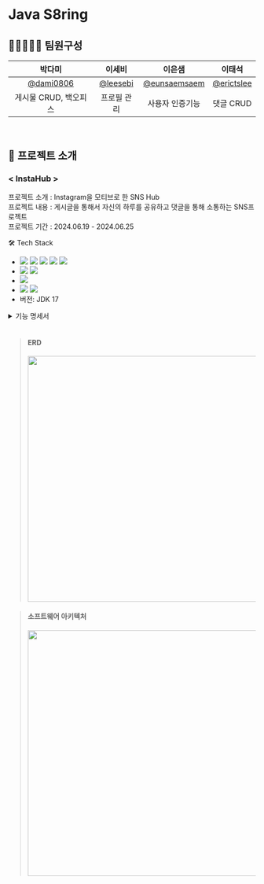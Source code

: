 #  Java S8ring

## 💁🏻💁🏻‍♂️ 팀원구성
|                   박다미                    |                  이세비                   |                                                           이은샘                                                           |                                                           이태석                                                           |
|:----------------------------------------:|:--------------------------------------:|:-----------------------------------------------------------------------------------------------------------------------:|:-----------------------------------------------------------------------------------------------------------------------:|
| [@dami0806](https://github.com/dami0806) | [@leesebi](https://github.com/leesebi) |                                     [@eunsaemsaem](https://github.com/eunsaemsaem)                                      |                                       [@erictslee](https://github.com/erictslee)                                        |
|              게시물 CRUD, 백오피스              |                 프로필 관리                 |                                               사용자 인증기능                                               |                                                         댓글 CRUD                                                         |

<br>

## 📁 프로젝트 소개
### < InstaHub >

프로젝트 소개 : Instagram을 모티브로 한 SNS Hub
<br>
프로젝트 내용 : 게시글을 통해서 자신의 하루를 공유하고 댓글을 통해 소통하는 SNS프로젝트
<br>
프로젝트 기간 : 2024.06.19 - 2024.06.25

🛠️ Tech Stack
* <img src="https://img.shields.io/badge/Java-007396?style=flat-square&logo=Java&logoColor=white"> <img src="https://img.shields.io/badge/Spring-6DB33F?style=flat-square&logo=Spring&logoColor=white"/> <img src="https://img.shields.io/badge/mysql-4479A1?style=flat-square&logo=mysql&logoColor=white"> <img src="https://img.shields.io/badge/amazons3-569A31?style=flat-square&logo=amazons3&logoColor=white"> <img src="https://img.shields.io/badge/hibernate-59666C?style=flat-square&logo=hibernate&logoColor=white">
* <img src="https://img.shields.io/badge/spring security-6DB33F?style=flat-square&logo=springsecurity&logoColor=white"> <img src="https://img.shields.io/badge/JWT-000000?style=flat-square&logo=jsonwebtokens&logoColor=white">
* <img src="https://img.shields.io/badge/postman-FF6C37?style=flat-square&logo=postman&logoColor=white">
* <img src="https://img.shields.io/badge/figma-F24E1E?style=flat-square&logo=figma&logoColor=white"> <img src="https://img.shields.io/badge/intellij idea-000000?style=flat-square&logo=intellijidea&logoColor=white">
* 버전: JDK 17

<details>
<summary> 기능 명세서 </summary>

*(✔ 필수 기능 / ➕ 추가 기능)*
- **사용자 인증 기능**

  ✔ 회원가입

  ✔ 로그인

  ✔ 회원탈퇴

  ✔ 로그아웃
  <br><br>
- **프로필 관리 기능**

  ✔ 비밀번호 수정 (최근 사용한 세 개의 비밀번호와 다르게 설정)

  ✔ 프로필 수정
  <br><br>
- **게시물 CRUD 기능**

  ✔ 게시물 작성

  ✔ 게시물 조회

  ✔ 게시물 수정

  ✔ 게시물 삭제

  ➕ S3를 이용한 이미지 업로드
  <br><br>
- **댓글 CRUD 기능**

  ✔ 댓글 작성

  ✔ 댓글 조회

  ✔ 댓글 수정

  ✔ 댓글 삭제
  <br><br>
- **백오피스 기능 (관리자)**

  ➕ 회원 전체 목록 조회

  ➕ 회원 권한 수정

  ➕ 회원 정보 수정 및 삭제

  ➕ 게시글과 댓글 전체 목록 조회

  ➕ 게시글 수정 및 삭제

  ➕ 공지글 등록
</details>
<br>

> #### ERD
> <img src="https://img1.daumcdn.net/thumb/R1280x0/?scode=mtistory2&fname=https%3A%2F%2Fblog.kakaocdn.net%2Fdn%2FdiLO7C%2FbtsH9tTF8h0%2FG6yx9TJECUXqZRLqSR9fWK%2Fimg.png" width="500px">

> #### 소프트웨어 아키텍처
> <img src="https://img1.daumcdn.net/thumb/R1280x0/?scode=mtistory2&fname=https%3A%2F%2Fblog.kakaocdn.net%2Fdn%2FeEpBsw%2FbtsIbmeY2y2%2FIK5qqN6LPkSjqUZIPxeSo0%2Fimg.png" width="500px">
